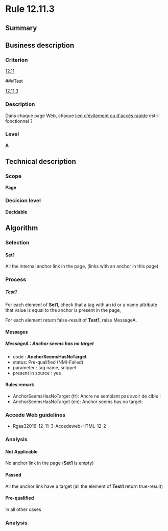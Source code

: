 # Rule 12.11.3

## Summary

## Business description

### Criterion

[12.11](http://references.modernisation.gouv.fr/rgaa/criteres.html#crit-12-11)

###Test

[12.11.3](http://references.modernisation.gouv.fr/rgaa/criteres.html#test-12-11-3)

### Description

Dans chaque page Web, chaque <a href="http://references.modernisation.gouv.fr/referentiel-technique-0#mLienEvitement">lien d'&eacute;vitement ou d'acc&egrave;s rapide</a> est-il fonctionnel ?

### Level

**A**

## Technical description

### Scope

**Page**

### Decision level

**Decidable**

## Algorithm

### Selection

#### Set1

All the internal anchor link in the page, (links with an anchor in this page)

### Process

##### Test1

For each element of **Set1**, check that a tag with an id or a name attribute that value is equal to the anchor is present in the page,

For each element return false-result of **Test1**, raise MessageA.

#### Messages

##### MessageA : Anchor seems has no target

-    code : **AnchorSeemsHasNoTarget** 
-    status: Pre-qualified (NMI-Failed)
-    parameter : tag name, snippet
-    present in source : yes

#### Rules remark

 * AnchorSeemsHasNoTarget (fr): Ancre ne semblant pas avoir de cible :
 * AnchorSeemsHasNoTarget (en): Anchor seems has no target:

### Accede Web guidelines

 * Rgaa32016-12-11-3-Accedeweb-HTML-12-2

### Analysis

#### Not Applicable

No anchor link in the page (**Set1** is empty)

#### Passed

All the anchor link have a target (all the element of **Test1** return true-result)

#### Pre-qualified

In all other cases

### Analysis






